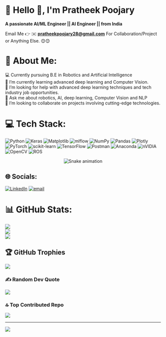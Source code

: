 # 💫 Hello 👋, I'm Pratheek Poojary
**A passionate AI/ML Engineer || AI Engineer || from India**

Email Me 👉 ✉️ **pratheekpoojary28@gmail.com** For Collaboration/Project or Anything Else. 😊😊

# 🔗 About Me:
💻 Currently pursuing  B.E in Robotics and Artificial Intelligence <br>🔭 I’m currently learning advanced deep learning and Computer Vision.<br>🤝 I’m looking for help with advanced deep learning techniques and tech industry job opportunities.<br>💬 Ask me about robotics, AI, deep learning, Computer Vision and NLP<br>👯 I’m looking to collaborate on projects involving cutting-edge technologies.



# 💻 Tech Stack:
![Python](https://img.shields.io/badge/python-3670A0?style=for-the-badge&logo=python&logoColor=ffdd54) ![Keras](https://img.shields.io/badge/Keras-%23D00000.svg?style=for-the-badge&logo=Keras&logoColor=white) ![Matplotlib](https://img.shields.io/badge/Matplotlib-%23ffffff.svg?style=for-the-badge&logo=Matplotlib&logoColor=black) ![mlflow](https://img.shields.io/badge/mlflow-%23d9ead3.svg?style=for-the-badge&logo=numpy&logoColor=blue) ![NumPy](https://img.shields.io/badge/numpy-%23013243.svg?style=for-the-badge&logo=numpy&logoColor=white) ![Pandas](https://img.shields.io/badge/pandas-%23150458.svg?style=for-the-badge&logo=pandas&logoColor=white) ![Plotly](https://img.shields.io/badge/Plotly-%233F4F75.svg?style=for-the-badge&logo=plotly&logoColor=white) ![PyTorch](https://img.shields.io/badge/PyTorch-%23EE4C2C.svg?style=for-the-badge&logo=PyTorch&logoColor=white) ![scikit-learn](https://img.shields.io/badge/scikit--learn-%23F7931E.svg?style=for-the-badge&logo=scikit-learn&logoColor=white) ![TensorFlow](https://img.shields.io/badge/TensorFlow-%23FF6F00.svg?style=for-the-badge&logo=TensorFlow&logoColor=white) ![Postman](https://img.shields.io/badge/Postman-FF6C37?style=for-the-badge&logo=postman&logoColor=white) ![Anaconda](https://img.shields.io/badge/Anaconda-%2344A833.svg?style=for-the-badge&logo=anaconda&logoColor=white) ![nVIDIA](https://img.shields.io/badge/cuda-000000.svg?style=for-the-badge&logo=nVIDIA&logoColor=green) ![OpenCV](https://img.shields.io/badge/opencv-%23white.svg?style=for-the-badge&logo=opencv&logoColor=white) ![ROS](https://img.shields.io/badge/ros-%230A0FF9.svg?style=for-the-badge&logo=ros&logoColor=white)

<!-- Snake Game Repo View -->

<div align="center">
  <img src="https://profile-readme-generator.com/assets/snake.svg" alt="Snake animation" />
</div>

## 🌐 Socials:
[![LinkedIn](https://img.shields.io/badge/LinkedIn-%230077B5.svg?logo=linkedin&logoColor=white)](https://linkedin.com/in/pratheekpoojary23) [![email](https://img.shields.io/badge/Email-D14836?logo=gmail&logoColor=white)](mailto:pratheekpoojary28@gmail.com) 

# 📊 GitHub Stats:
![](https://github-readme-stats.vercel.app/api?username=Pratheek-Poojary23&theme=tokyonight&hide_border=false&include_all_commits=true&count_private=false)<br/>
![](https://nirzak-streak-stats.vercel.app/?user=Pratheek-Poojary23&theme=tokyonight&hide_border=false)<br/>
![](https://github-readme-stats.vercel.app/api/top-langs/?username=Pratheek-Poojary23&theme=tokyonight&hide_border=false&include_all_commits=true&count_private=false&layout=compact)

## 🏆 GitHub Trophies
![](https://github-profile-trophy.vercel.app/?username=Pratheek-Poojary23&theme=radical&no-frame=false&no-bg=true&margin-w=4)

### ✍️ Random Dev Quote
![](https://quotes-github-readme.vercel.app/api?type=horizontal&theme=radical)

### 🔝 Top Contributed Repo
![](https://github-contributor-stats.vercel.app/api?username=Pratheek-Poojary23&limit=5&theme=dark&combine_all_yearly_contributions=true)

---
[![](https://visitcount.itsvg.in/api?id=Pratheek-Poojary23&icon=0&color=0)](https://visitcount.itsvg.in)

<!-- Proudly created with GPRM ( https://gprm.itsvg.in ) -->
